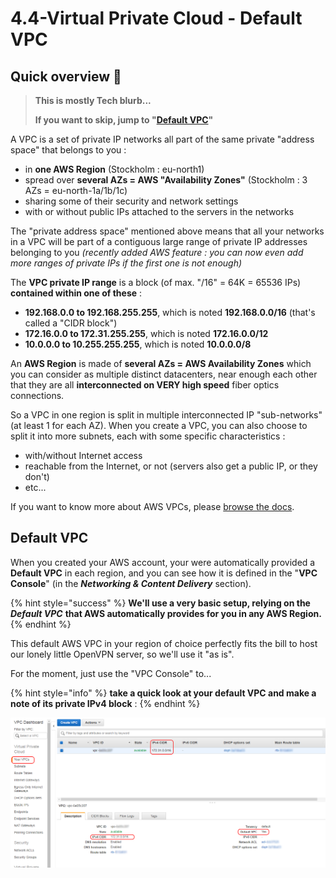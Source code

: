 # 4.4-Virtual Private Cloud - Default VPC

## Quick overview 🚁 

> **This is mostly Tech blurb...**
>
> **If you want to skip, jump to "**[**Default VPC**](4.4-virtual-private-cloud-default-vpc.md#default-vpc)**"**

A VPC is a set of private IP networks all part of the same private "address space" that belongs to you :

* in **one AWS Region** \(Stockholm : eu-north1\)
* spread over **several AZs = AWS "Availability Zones"** \(Stockholm : 3 AZs = eu-north-1a/1b/1c\)
* sharing some of their security and network settings
* with or without public IPs attached to the servers in the networks

The "private address space" mentioned above means that all your networks in a VPC will be part of a contiguous large range of private IP addresses belonging to you _\(recently added AWS feature : you can now even add more ranges of private IPs if the first one is not enough\)_

The **VPC private IP range** is a block \(of max. "/16" = 64K = 65536 IPs\) **contained within one of these** :

* **192.168.0.0 to 192.168.255.255**, which is noted **192.168.0.0/16** \(that's called a "CIDR block"\)
* **172.16.0.0 to 172.31.255.255**, which is noted **172.16.0.0/12**
* **10.0.0.0 to 10.255.255.255**, which is noted **10.0.0.0/8**

An **AWS Region** is made of **several AZs = AWS Availability Zones** which you can consider as multiple distinct datacenters, near enough each other that they are all **interconnected on VERY high speed** fiber optics connections.

So a VPC in one region is split in multiple interconnected IP "sub-networks" \(at least 1 for each AZ\). When you create a VPC, you can also choose to split it into more subnets, each with some specific characteristics :

* with/without Internet access
* reachable from the Internet, or not \(servers also get a public IP, or they don't\)
* etc...

If you want to know more about AWS VPCs, please [browse the docs](https://docs.aws.amazon.com/vpc/latest/userguide/what-is-amazon-vpc.html).

## Default VPC

When you created your AWS account, your were automatically provided a **Default VPC** in each region, and you can see how it is defined in the "**VPC Console**" \(in the _**Networking & Content Delivery**_ section\).

{% hint style="success" %}
**We'll use a very basic setup, relying on the** _**Default VPC**_ **that AWS automatically provides for you in any AWS Region.**
{% endhint %}

This default AWS VPC in your region of choice perfectly fits the bill to host our lonely little OpenVPN server, so we'll use it "as is".

For the moment, just use the "VPC Console" to...

{% hint style="info" %}
**take a quick look at your default VPC and make a note of its private IPv4 block** :
{% endhint %}

![Note your Default VPC IPv4 CIDR block](../.gitbook/assets/image%20%288%29.png)



